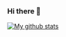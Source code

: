 ### Hi there 👋

<!--
**neoskr/neoskr** is a ✨ _special_ ✨ repository because its `README.md` (this file) appears on your GitHub profile.

Here are some ideas to get you started:

- 🔭 I’m currently working on ...
- 🌱 I’m currently learning ...
- 👯 I’m looking to collaborate on ...
- 🤔 I’m looking for help with ...
- 💬 Ask me about ...
- 📫 How to reach me: ...
- 😄 Pronouns: ...
- ⚡ Fun fact: ...
-->

[![My github stats](https://github-readme-stats.vercel.app/api?neoskr=anuraghazra)](https://github.com/anuraghazra/github-readme-stats)
